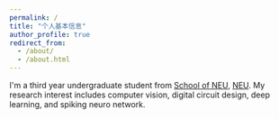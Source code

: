 ```yaml
---
permalink: /
title: "个人基本信息"
author_profile: true
redirect_from: 
  - /about/
  - /about.html
---
```


I'm a third year undergraduate student from [School of NEU](https://neuq.edu.cn/), [NEU](https://neu.edu.cn/). My research interest includes computer vision, digital circuit design, deep learning, and spiking neuro network.
